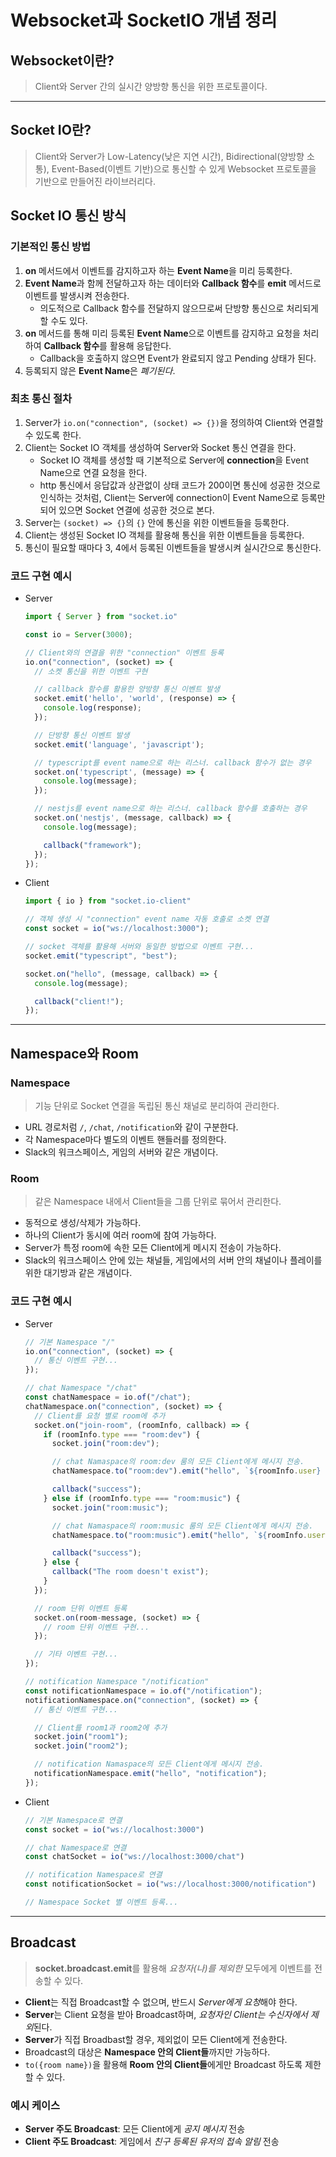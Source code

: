 # Websocket과 SocketIO 개념 정리

## Websocket이란?

> Client와 Server 간의 실시간 양방향 통신을 위한 프로토콜이다.

---

## Socket IO란?

> Client와 Server가 Low-Latency(낮은 지연 시간), Bidirectional(양방향 소통), Event-Based(이벤트 기반)으로 통신할 수 있게 Websocket 프로토콜을 기반으로 만들어진 라이브러리다.

## Socket IO 통신 방식

### 기본적인 통신 방법

1. **on** 메서드에서 이벤트를 감지하고자 하는 **Event Name**을 미리 등록한다.
2. **Event Name**과 함께 전달하고자 하는 데이터와 **Callback 함수**를 **emit** 메서드로 이벤트를 발생시켜 전송한다.
   - 의도적으로 Callback 함수를 전달하지 않으므로써 단방향 통신으로 처리되게 할 수도 있다.
3. **on** 메서드를 통해 미리 등록된 **Event Name**으로 이벤트를 감지하고 요청을 처리하여 **Callback 함수**를 활용해 응답한다.
   - Callback을 호출하지 않으면 Event가 완료되지 않고 Pending 상태가 된다.
4. 등록되지 않은 **Event Name**은 *폐기된다*.

### 최초 통신 절차

1. Server가 `io.on("connection", (socket) => {})`을 정의하여 Client와 연결할 수 있도록 한다.
2. Client는 Socket IO 객체를 생성하여 Server와 Socket 통신 연결을 한다.
   - Socket IO 객체를 생성할 때 기본적으로 Server에 **connection**을 Event Name으로 연결 요청을 한다.
   - http 통신에서 응답값과 상관없이 상태 코드가 200이면 통신에 성공한 것으로 인식하는 것처럼, Client는 Server에 connection이 Event Name으로 등록만 되어 있으면 Socket 연결에 성공한 것으로 본다.
3. Server는 `(socket) => {}`의 `{}` 안에 통신을 위한 이벤트들을 등록한다.
4. Client는 생성된 Socket IO 객체를 활용해 통신을 위한 이벤트들을 등록한다.
5. 통신이 필요할 때마다 3, 4에서 등록된 이벤트들을 발생시켜 실시간으로 통신한다.

### 코드 구현 예시

* Server

  ```javascript
  import { Server } from "socket.io"

  const io = Server(3000);

  // Client와의 연결을 위한 "connection" 이벤트 등록
  io.on("connection", (socket) => {
    // 소켓 통신을 위한 이벤트 구현

    // callback 함수를 활용한 양방향 통신 이벤트 발생
    socket.emit('hello', 'world', (response) => {
      console.log(response);
    });

    // 단방향 통신 이벤트 발생
    socket.emit('language', 'javascript');

    // typescript를 event name으로 하는 리스너. callback 함수가 없는 경우
    socket.on('typescript', (message) => {
      console.log(message);
    });

    // nestjs를 event name으로 하는 리스너. callback 함수를 호출하는 경우
    socket.on('nestjs', (message, callback) => {
      console.log(message);

      callback("framework");
    });
  });
  ```

* Client

  ```javascript
  import { io } from "socket.io-client"

  // 객체 생성 시 "connection" event name 자동 호출로 소켓 연결
  const socket = io("ws://localhost:3000");

  // socket 객체를 활용해 서버와 동일한 방법으로 이벤트 구현...
  socket.emit("typescript", "best");

  socket.on("hello", (message, callback) => {
    console.log(message);

    callback("client!");
  });
  ```

---

## Namespace와 Room

### Namespace

> 기능 단위로 Socket 연결을 독립된 통신 채널로 분리하여 관리한다.

- URL 경로처럼 `/`, `/chat`, `/notification`와 같이 구분한다.
- 각 Namespace마다 별도의 이벤트 핸들러를 정의한다.
- Slack의 워크스페이스, 게임의 서버와 같은 개념이다.

### Room

> 같은 Namespace 내에서 Client들을 그룹 단위로 묶어서 관리한다.

- 동적으로 생성/삭제가 가능하다.
- 하나의 Client가 동시에 여러 room에 참여 가능하다.
- Server가 특정 room에 속한 모든 Client에게 메시지 전송이 가능하다.
- Slack의 워크스페이스 안에 있는 채널들, 게임에서의 서버 안의 채널이나 플레이를 위한 대기방과 같은 개념이다.

### 코드 구현 예시

* Server

  ```javascript
  // 기본 Namespace "/"
  io.on("connection", (socket) => {
    // 통신 이벤트 구현...
  });

  // chat Namespace "/chat"
  const chatNamespace = io.of("/chat");
  chatNamespace.on("connection", (socket) => {
    // Client를 요청 별로 room에 추가
    socket.on("join-room", (roomInfo, callback) => {
      if (roomInfo.type === "room:dev") {
        socket.join("room:dev");

        // chat Namaspace의 room:dev 룸의 모든 Client에게 메시지 전송.
        chatNamespace.to("room:dev").emit("hello", `${roomInfo.user} has joined chat room.`);

        callback("success");
      } else if (roomInfo.type === "room:music") {
        socket.join("room:music");

        // chat Namaspace의 room:music 룸의 모든 Client에게 메시지 전송.
        chatNamespace.to("room:music").emit("hello", `${roomInfo.user} has joined music room.`);

        callback("success");
      } else {
        callback("The room doesn't exist");
      }
    });

    // room 단위 이벤트 등록
    socket.on(room-message, (socket) => {
      // room 단위 이벤트 구현...
    });

    // 기타 이벤트 구현...
  });

  // notification Namespace "/notification"
  const notificationNamespace = io.of("/notification");
  notificationNamespace.on("connection", (socket) => {
    // 통신 이벤트 구현...

    // Client를 room1과 room2에 추가
    socket.join("room1");
    socket.join("room2");

    // notification Namaspace의 모든 Client에게 메시지 전송.
    notificationNamespace.emit("hello", "notification");
  });
  ```

* Client

  ```javascript
  // 기본 Namespace로 연결
  const socket = io("ws://localhost:3000")

  // chat Namespace로 연결
  const chatSocket = io("ws://localhost:3000/chat")

  // notification Namespace로 연결
  const notificationSocket = io("ws://localhost:3000/notification")

  // Namespace Socket 별 이벤트 등록...
  ```

---

## Broadcast

> **socket.broadcast.emit**를 활용해 *요청자(나)를 제외한* 모두에게 이벤트를 전송할 수 있다.

- **Client**는 직접 Broadcast할 수 없으며, 반드시 *Server에게 요청*해야 한다.
- **Server**는 Client 요청을 받아 Broadcast하며, *요청자인 Client는 수신자에서 제외*된다.
- **Server**가 직접 Broadbast할 경우, 제외없이 모든 Client에게 전송한다.
- Broadcast의 대상은 **Namespace 안의 Client들**까지만 가능하다.
- `to({room name})`을 활용해 **Room 안의 Client들**에게만 Broadcast 하도록 제한할 수 있다.

### 예시 케이스

- **Server 주도 Broadcast**: 모든 Client에게 *공지 메시지* 전송
- **Client 주도 Broadcast**: 게임에서 *친구 등록된 유저의 접속 알림* 전송
